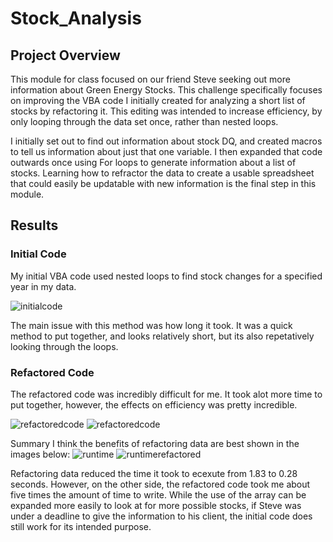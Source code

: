# Stock_Analysis

## Project Overview 

This module for class focused on our friend Steve seeking out more information about Green Energy Stocks.  This challenge specifically focuses on improving the VBA code I initially created for analyzing a short list of stocks by refactoring it.  This editing was intended to increase efficiency, by only looping through the data set once, rather than nested loops.  

I initially set out to find out information about stock DQ, and created macros to tell us information about just that one variable.  I then expanded that code outwards once using For loops to generate information about a list of stocks.  Learning how to refractor the data to create a usable spreadsheet that could easily be updatable with new information is the final step in this module.

## Results

### Initial Code

My initial VBA code used nested loops to find stock changes for a specified year in my data. 

![initialcode](https://github.com/ktonge/Stock_Analysis/blob/main/initialcode.png)

The main issue with this method was how long it took.  It was a quick method to put together, and looks relatively short, but its also repetatively looking through the loops.

### Refactored Code

The refactored code was incredibly difficult for me.  It took alot more time to put together, however, the effects on efficiency was pretty incredible.   

![refactoredcode](https://github.com/ktonge/Stock_Analysis/blob/main/refactored_code1.png)
![refactoredcode](https://github.com/ktonge/Stock_Analysis/blob/main/refactored_code2.png)

Summary
I think the benefits of refactoring data are best shown in the images below:
![runtime](https://github.com/ktonge/Stock_Analysis/blob/main/VBA_Challenge_2018.png.png)
![runtimerefactored](https://github.com/ktonge/Stock_Analysis/blob/main/VBA_Challenge_2018refactored.png.png)

Refactoring data reduced the time it took to ecexute from 1.83 to 0.28 seconds.   However, on the other side, the refactored code took me about five times the amount of time to write.  While the use of the array can be expanded more easily to look at for more possible stocks, if Steve was under a deadline to give the information to his client, the initial code does still work for its intended purpose.  
